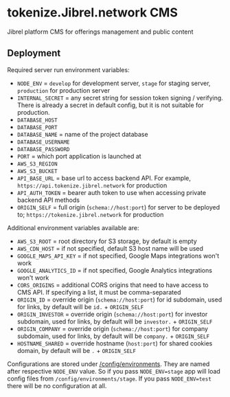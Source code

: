 # tokenize.Jibrel.network CMS

Jibrel platform CMS for offerings management and public content

## Deployment

Required server run environment variables:

- `NODE_ENV` = `develop` for development server, `stage` for staging server, `production` for production server
- `INTERNAL_SECRET` = any secret string for session token signing / verifying. There is already a secret in default config, but it is not suitable for production.
- `DATABASE_HOST`
- `DATABASE_PORT`
- `DATABASE_NAME` = name of the project database
- `DATABASE_USERNAME`
- `DATABASE_PASSWORD`
- `PORT` = which port application is launched at
- `AWS_S3_REGION`
- `AWS_S3_BUCKET`
- `API_BASE_URL` = base url to access backend API. For example, `https://api.tokenize.jibrel.network` for production
- `API_AUTH_TOKEN` = bearer auth token to use when accessing private backend API methods
- `ORIGIN_SELF` = full origin (`schema://host:port`) for server to be deployed to; `https://tokenize.jibrel.network` for production

Additional environment variables available are:

- `AWS_S3_ROOT` = root directory for S3 storage, by default is empty
- `AWS_CDN_HOST` = if not specified, default S3 host name will be used
- `GOOGLE_MAPS_API_KEY` = if not specified, Google Maps integrations won't work
- `GOOGLE_ANALYTICS_ID` = if not specified, Google Analytics integrations won't work
- `CORS_ORIGINS` = additional CORS origins that need to have access to CMS API. If specifying a list, it must be comma-separated
- `ORIGIN_ID` = override origin (`schema://host:port`) for id subdomain, used for links, by default will be `id.` + `ORIGIN_SELF`
- `ORIGIN_INVESTOR` = override origin (`schema://host:port`) for investor subdomain, used for links, by default will be `investor.` + `ORIGIN_SELF`
- `ORIGIN_COMPANY` = override origin (`schema://host:port`) for company subdomain, used for links, by default will be `company.` + `ORIGIN_SELF`
- `HOSTNAME_SHARED` = override hostname (`host:port`) for shared cookies domain, by default will be `.` + `ORIGIN_SELF`

Configurations are stored under [/config/environments](./config/environments). They are named after respective `NODE_ENV` value. So if you pass `NODE_ENV=stage` app will load config files from `/config/environments/stage`. If you pass `NODE_ENV=test` there will be no configuration at all.

